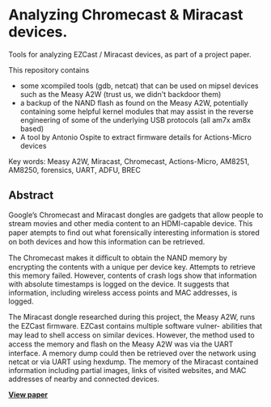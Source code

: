 Analyzing Chromecast & Miracast devices.
========

Tools for analyzing EZCast / Miracast devices, as part of a project paper.

This repository contains 
  - some xcompiled tools (gdb, netcat) that can be used on mipsel devices such as the Measy A2W (trust us, we didn't backdoor them)
  - a backup of the NAND flash as found on the Measy A2W, potentially containing some helpful kernel modules that may assist in the reverse engineering of some of the underlying USB protocols (all am7x am8x based)
  - A tool by Antonio Ospite to extract firmware details for Actions-Micro devices

Key words: Measy A2W, Miracast, Chromecast, Actions-Micro, AM8251, AM8250, forensics, UART, ADFU, BREC

## Abstract

Google’s Chromecast and Miracast dongles are gadgets that allow
people to stream movies and other media content to an HDMI-capable
device. This paper atempts to ﬁnd out what forensically interesting
information is stored on both devices and how this information can be
retrieved.

The Chromecast makes it diﬃcult to obtain the NAND memory by
encrypting the contents with a unique per device key. Attempts to
retrieve this memory failed. However, contents of crash logs show
that information with absolute timestamps is logged on the device. It
suggests that information, including wireless access points and MAC
addresses, is logged.

The Miracast dongle researched during this project, the Measy A2W, runs the EZCast ﬁrmware. EZCast contains multiple software vulner- abilities that may lead to shell access on similar devices. However, the method used to access the memory and ﬂash on the Measy A2W was via the UART interface. A memory dump could then be retrieved over the network using netcat or via UART using hexdump. The memory of the Miracast contained information including partial images, links of visited websites, and MAC addresses of nearby and connected devices.

**[View paper](https://github.com/c3c/miracast/blob/master/deliverables/paper.pdf?raw=true)**
